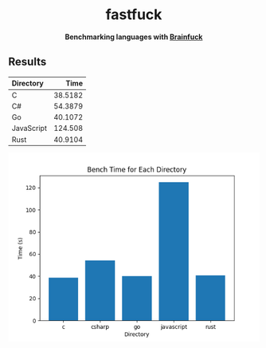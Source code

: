 <h1 align="center">fastfuck</h1>
<div align="center">
 <strong>
  Benchmarking languages with <a href="https://en.wikipedia.org/wiki/Brainfuck">Brainfuck</a>
 </strong>
</div>

## Results

| Directory            |     Time |
|:---------------------|---------:|
| C                    |  38.5182 |
| C#                   |  54.3879 |
| Go                   |  40.1072 |
| JavaScript           | 124.508  |
| Rust                 |  40.9104 |


![bar chart of results](bar_chart.png)
